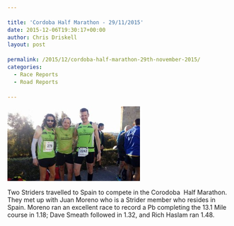```yaml
---

title: 'Cordoba Half Marathon - 29/11/2015'
date: 2015-12-06T19:30:17+00:00
author: Chris Driskell
layout: post

permalink: /2015/12/cordoba-half-marathon-29th-november-2015/
categories:
  - Race Reports
  - Road Reports

---
```


<img src="/images/2015/12/IMG_0168-300x169.jpg" alt="IMG_0168" />

Two Striders travelled to Spain to compete in the Corodoba  Half Marathon. They met up with Juan Moreno who is a Strider member who resides in Spain. Moreno ran an excellent race to record a Pb completing the 13.1 Mile course in 1.18; Dave Smeath followed in 1.32, and Rich Haslam ran 1.48.

